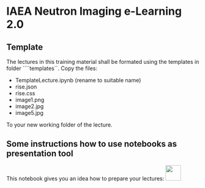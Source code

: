 # IAEA Neutron Imaging e-Learning 2.0

## Template
The lectures in this training material shall be formated using the templates in folder ````templates\``. Copy the files:

- TemplateLecture.ipynb (rename to suitable name)
- rise.json
- rise.css
- image1.png
- image2.jpg
- image5.jpg
 
To your new working folder of the lecture.

## Some instructions how to use notebooks as presentation tool
This notebook gives you an idea how to prepare your lectures:
<a href="https://nbviewer.jupyter.org/github/ImagingLectures/IAEA-eLearning2/template/TemplateInstructions.ipynb"><img src="https://upload.wikimedia.org/wikipedia/commons/3/38/Jupyter_logo.svg" height="40px"/></a>
